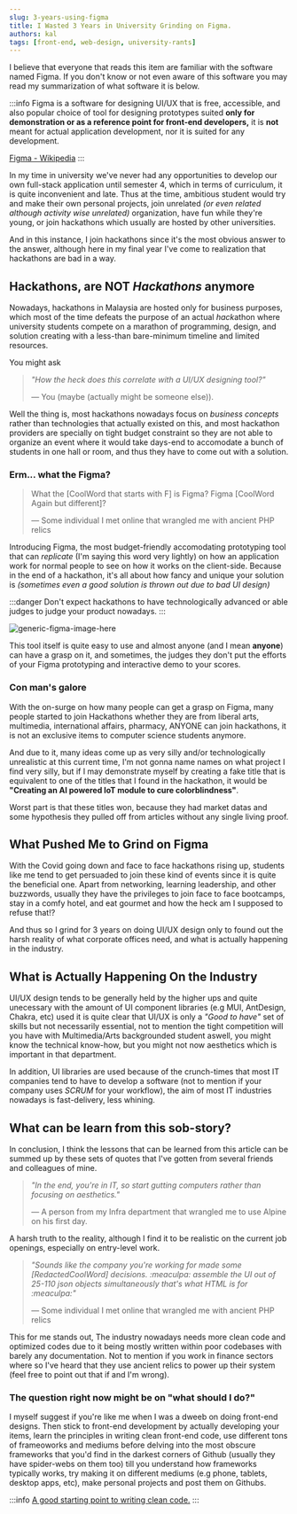 ```yaml
---
slug: 3-years-using-figma
title: I Wasted 3 Years in University Grinding on Figma.
authors: kal
tags: [front-end, web-design, university-rants]
---
```


I believe that everyone that reads this item are familiar with the software named Figma.
If you don't know or not even aware of this software you may read my summarization of what software it is below.

:::info
Figma is a software for designing UI/UX that is free, accessible, and also popular choice of tool for designing prototypes suited **only for demonstration or as a reference point for front-end developers,** it is **not** meant for actual application development, nor it is suited for any development.

[Figma - Wikipedia](https://en.wikipedia.org/wiki/Figma)
:::

In my time in university we've never had any opportunities to develop our own full-stack application until semester 4, which in terms of curriculum, it is quite inconvenient and late. Thus at the time, ambitious student would try and make their own personal projects, join unrelated *(or even related although activity wise unrelated)* organization, have fun while they're young, or join hackathons which usually are hosted by other universities.

And in this instance, I join hackathons since it's the most obvious answer to the answer, although here in my final year I've come to realization that hackathons are bad in a way.

## Hackathons, are NOT *Hackathons* anymore
Nowadays, hackathons in Malaysia are hosted only for business purposes, which most of the time defeats the purpose of an actual *hack*athon where university students compete on a marathon of programming, design, and solution creating with a less-than bare-minimum timeline and limited resources.

You might ask 

> *"How the heck does this correlate with a UI/UX designing tool?"*
>
> — You (maybe (actually might be someone else)).

Well the thing is, most hackathons nowadays focus on *business concepts* rather than technologies that actually existed on this, and most hackathon providers are specially on tight budget constraint so they are not able to organize an event where it would take days-end to accomodate a bunch of students in one hall or room, and thus they have to come out with a solution.

### Erm... what the Figma?
> What the [CoolWord that starts with F] is Figma? Figma [CoolWord Again but different]?
>
> — Some individual I met online that wrangled me with ancient PHP relics

Introducing Figma, the most budget-friendly accomodating prototyping tool that can *replicate* (I'm saying this word very lightly) on how an application work for normal people to see on how it works on the client-side. Because in the end of a hackathon, it's all about how fancy and unique your solution is *(sometimes even a good solution is thrown out due to bad UI design)*

:::danger
Don't expect hackathons to have technologically advanced or able judges to judge your product nowadays.
:::

![generic-figma-image-here](https://cdn.sanity.io/images/599r6htc/regionalized/db87f4fdef30b6d57c9d432c3eca5dfcbf421cd4-3840x2160.png?w=3840&h=2160&q=75&fit=max&auto=format)

This tool itself is quite easy to use and almost anyone (and I mean **anyone**) can have a grasp on it, and sometimes, the judges they don't put the efforts of your Figma prototyping and interactive demo to your scores.

### Con man's galore
With the on-surge on how many people can get a grasp on Figma, many people started to join Hackathons whether they are from liberal arts, multimedia, international affairs, pharmacy, ANYONE can join hackathons, it is not an exclusive items to computer science students anymore.

And due to it, many ideas come up as very silly and/or technologically unrealistic at this current time, I'm not gonna name names on what project I find very silly, but if I may demonstrate myself by creating a fake title that is equivalent to one of the titles that I found in the hackathon, it would be **"Creating an AI powered IoT module to cure colorblindness"**.

Worst part is that these titles won, because they had market datas and some hypothesis they pulled off from articles without any single living proof.

## What Pushed Me to Grind on Figma
With the Covid going down and face to face hackathons rising up, students like me tend to get persuaded to join these kind of events since it is quite the beneficial one. Apart from networking, learning leadership, and other buzzwords, usually they have the privileges to join face to face bootcamps, stay in a comfy hotel, and eat gourmet and how the heck am I supposed to refuse that!?

And thus so I grind for 3 years on doing UI/UX design only to found out the harsh reality of what corporate offices need, and what is actually happening in the industry.

## What is Actually Happening On the Industry
UI/UX design tends to be generally held by the higher ups and quite unecessary with the amount of UI component libraries (e.g MUI, AntDesign, Chakra, etc) used it is quite clear that UI/UX is only a *"Good to have"* set of skills but not necessarily essential, not to mention the tight competition will you have with Multimedia/Arts backgrounded student aswell, you might know the technical know-how, but you might not now aesthetics which is important in that department.

In addition, UI libraries are used because of the crunch-times that most IT companies tend to have to develop a software (not to mention if your company uses *SCRUM* for your workflow), the aim of most IT industries nowadays is fast-delivery, less whining.



## What can be learn from this sob-story?
In conclusion, I think the lessons that can be learned from this article can be summed up by these sets of quotes that I've gotten from several friends and colleagues of mine.

> *"In the end, you're in IT, so start gutting computers rather than focusing on aesthetics."*
>
> — A person from my Infra department that wrangled me to use Alpine on his first day.

A harsh truth to the reality, although I find it to be realistic on the current job openings, especially on entry-level work.

> *"Sounds like the company you're working for made some [RedactedCoolWord] decisions. :meaculpa: assemble the UI out of 25-110 json objects simultaneously that's what HTML is for :meaculpa:"*
>
> — Some individual I met online that wrangled me with ancient PHP relics

This for me stands out, The industry nowadays needs more clean code and optimized codes due to it being mostly written within poor codebases with barely any documentation. Not to mention if you work in finance sectors where so I've heard that they use ancient relics to power up their system (feel free to point out that if and I'm wrong).

### The question right now might be on "what should I do?"
I myself suggest if you're like me when I was a dweeb on doing front-end designs. Then stick to front-end development by actually developing your items, learn the principles in writing clean front-end code, use different tons of frameoworks and mediums before delving into the most obscure frameworks that you'd find in the darkest corners of Github (usually they have spider-webs on them too) till you understand how frameworks typically works, try making it on different mediums (e.g phone, tablets, desktop apps, etc), make personal projects and post them on Githubs.

:::info
[A good starting point to writing clean code.](https://refactoring.guru/design-patterns)
:::